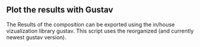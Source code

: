 ## Plot the results with Gustav
The Results of the composition can be exported using the in/house vizualization library gustav. This script uses the
reorganized (and currently newest gustav version). 
